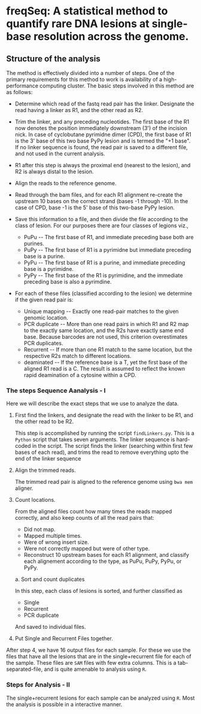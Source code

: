 # freqSeq: A statistical method to quantify rare DNA lesions at single-base resolution across the genome.

## Structure of the analysis

The method is effectively divided into a number of steps. One of the primary
requirements for this method to work is availability of a high-performance
computing cluster. The basic steps involved in this method are as follows:

 * Determine which read of the fastq read pair has the linker. Designate the
   read having a linker as R1, and the other read as R2.
 * Trim the linker, and any preceding nucleotides. The first base of the R1 now
   denotes the position immediately downstream (3') of the incision nick. In
   case of cyclobutane pyrimidne dimer (CPD), the first base of R1 is the 3'
   base of this two base PyPy lesion and is termed the "+1 base". If no linker
   sequence is found, the read pair is saved to a different file, and not used
   in the current analysis.
 * R1 after this step is always the proximal end (nearest to the lesion), and R2
   is always distal to the lesion.
 * Align the reads to the reference genome.
 * Read through the bam files, and for each R1 alignment re-create the upstream
   10 bases on the correct strand (bases -1 through -10). In the case of CPD,
   base -1 is the 5' base of this two-base PyPy lesion.
 * Save this information to a file, and then divide the file according to the
   class of lesion. For our purposes there are four classes of legions viz.,
   * PuPu -- The first base of R1, and immediate preceding base both are
     purines.
   * PuPy -- The first base of R1 is a pyrimidne but immediate preceding base is
     a purine.
   * PyPu -- The first base of R1 is a purine, and immediate preceding base is a
     pyrimidne.
   * PyPy -- The first base of the R1 is pyrimidine, and the immediate preceding
     base is also a pyrimdine.
 
 * For each of these files (classified according to the lesion) we determine if
   the given read pair is:
   * Unique mapping -- Exactly one read-pair matches to the given genomic
     location.
   * PCR duplicate -- More than one read pairs in which R1 and R2 map to the
     exactly same location, and the R2s have exactly same end base. Because
     barcodes are not used, this criterion overestimates PCR duplicates.
   * Recurrent -- If more than one R1 match to the same location, but the
     respective R2s match to different locations.
   * deaminated -- If the reference base is a T, yet the first base of the
     aligned R1 read is a C. The result is assumed to reflect the known rapid
     deamination of a cytosine within a CPD.

### The steps Sequence Aanalysis - I

Here we will describe the exact steps that we use to analyze the data.

 1. First find the linkers, and designate the read with the linker to be R1, and
    the other read to be R2.
 
    This step is accomplished by running the script `findLinkers.py`. This is a
    `Python` script that takes seven arguments. The linker sequence is
    hard-coded in the script. The script finds the linker (searching within
    first few bases of each read), and trims the read to remove everything upto
    the end of the linker sequence
    
 2. Align the trimmed reads.
 
    The trimmed read pair is aligned to the reference genome using `bwa mem`
    aligner.
    
 3. Count locations.
 
    From the aligned files count how many times the reads mapped correctly, and
    also keep counts of all the read pairs that:
    * Did not map.
    * Mapped multiple times.
    * Were of wrong insert size.
    * Were not correctly mapped but were of other type.
    * Reconstruct 10 upstream bases for each R1 alignment, and classify each
      alignement according to the type, as PuPu, PuPy, PyPu, or PyPy.
    
    a. Sort and count duplicates
 
       In this step, each class of lesions is sorted, and further classified as
       
       * Single 
       * Recurrent
       * PCR duplicate
       
       And saved to individual files.
 
 4. Put Single and Recurrent Files together.
 
After step 4, we have 16 output files for each sample. For these we use the
files that have all the lesions that are in the single+recurrent file for each
of the sample. These files are `SAM` files with few extra columns. This is a
tab-separated-file, and is quite amenable to analysis using `R`.

### Steps for Analysis - II

The single+recurrent lesions for each sample can be analyzed using `R`. Most the
analysis is possible in a interactive manner.

 
